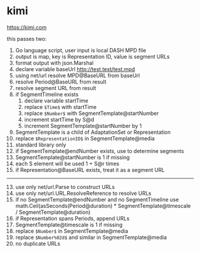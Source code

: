# kimi

https://kimi.com

this passes two:

1. Go language script, user input is local DASH MPD file
2. output is map, key is Representation ID, value is segment URLs
3. format output with json.Marshal
4. declare variable baseUrl http://test.test/test.mpd
5. using net/url resolve MPD@BaseURL from baseUrl
6. resolve Period@BaseURL from result
7. resolve segment URL from result
8. if SegmentTimeline exists
    1. declare variable startTime
    2. replace `$Time$` with startTime
    3. replace `$Number$` with SegmentTemplate@startNumber
    4. increment startTime by S@d
    5. increment SegmentTemplate@startNumber by 1
9. SegmentTemplate is a child of AdaptationSet or Representation
10. replace `$RepresentationID$` in SegmentTemplate@media
11. standard library only
12. if SegmentTemplate@endNumber exists, use to determine segments
13. SegmentTemplate@startNumber is 1 if missing
14. each S element will be used 1 + S@r times
15. if Representation@BaseURL exists, treat it as a segment URL

---

13. use only net/url.Parse to construct URLs
14. use only net/url.URL.ResolveReference to resolve URLs
15. if no SegmentTemplate@endNumber and no SegmentTimeline use
   math.Ceil(asSeconds(Period@duration) * SegmentTemplate@timescale / SegmentTemplate@duration)
16. if Representation spans Periods, append URLs
18. SegmentTemplate@timescale is 1 if missing
20. replace `$Number$` in SegmentTemplate@media
21. replace `$Number%02d$` and similar in SegmentTemplate@media
22. no duplicate URLs
